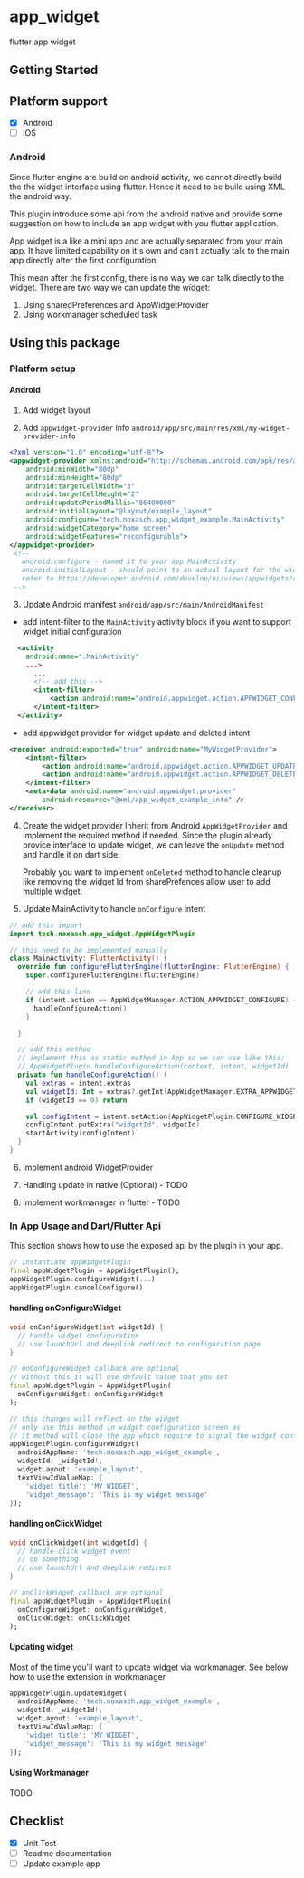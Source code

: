 # app_widget

flutter app widget

## Getting Started

## Platform support
- [x] Android
- [ ] iOS

### Android
Since flutter engine are build on android activity, we cannot directly build
the the widget interface using flutter. Hence it need to be build using XML
the android way.

This plugin introduce some api from the android native and provide some suggestion on how
to include an app widget with you flutter application.

App widget is a like a mini app and are actually separated from your main app.
It have limited capability on it's own and can't actually talk to the main app directly
after the first configuration.

This mean after the first config, there is no way we can talk directly to the widget.
There are two way we can update the widget:

1. Using sharedPreferences and AppWidgetProvider
2. Using workmanager scheduled task


## Using this package

### Platform setup

#### Android

1. Add widget layout

2. Add `appwidget-provider` info `android/app/src/main/res/xml/my-widget-provider-info`

```xml
<?xml version="1.0" encoding="utf-8"?>
<appwidget-provider xmlns:android="http://schemas.android.com/apk/res/android"
    android:minWidth="80dp"
    android:minHeight="80dp"
    android:targetCellWidth="3"
    android:targetCellHeight="2"
    android:updatePeriodMillis="86400000"
    android:initialLayout="@layout/example_layout"
    android:configure="tech.noxasch.app_widget_example.MainActivity"
    android:widgetCategory="home_screen"
    android:widgetFeatures="reconfigurable">
</appwidget-provider>
 <!--
   android:configure - named it to your app MainActivity
   android:initialLayout - should point to an actual layout for the widget
   refer to https://developer.android.com/develop/ui/views/appwidgets/overview
 -->
```

3. Update Android manifest `android/app/src/main/AndroidManifest`

  - add intent-filter to the `MainActivity` activity block if you want to support widget initial configuration

  ```xml
    <activity
      android:name=".MainActivity"
      ...>
        ...
        <!-- add this -->
        <intent-filter>
            <action android:name="android.appwidget.action.APPWIDGET_CONFIGURE"/>
        </intent-filter>
    </activity>
  ```

  - add appwidget provider for widget update and deleted intent

  ```xml
  <receiver android:exported="true" android:name="MyWidgetProvider">
      <intent-filter>
          <action android:name="android.appwidget.action.APPWIDGET_UPDATE"/>
          <action android:name="android.appwidget.action.APPWIDGET_DELETED"/>
      </intent-filter>
      <meta-data android:name="android.appwidget.provider"
          android:resource="@xml/app_widget_example_info" />
  </receiver>
  ```
4. Create the widget provider
Inherit from Android `AppWidgetProvider` and implement the required method if needed. Since the plugin already provice interface to update widget, we can leave the `onUpdate` method and handle it on dart side.

    Probably you want to implement `onDeleted` method to handle cleanup like removing the widget Id from sharePrefences allow user to add multiple widget.

5. Update MainActivity to handle `onConfigure` intent

```kotlin
// add this import
import tech.noxasch.app_widget.AppWidgetPlugin

// this need to be implemented manually
class MainActivity: FlutterActivity() {
  override fun configureFlutterEngine(flutterEngine: FlutterEngine) {
    super.configureFlutterEngine(flutterEngine)

    // add this line
    if (intent.action == AppWidgetManager.ACTION_APPWIDGET_CONFIGURE) {
      handleConfigureAction()
    }

  }

  // add this method
  // implement this as static method in App so we can use like this:
  // AppWidgetPlugin.handleConfigureAction(context, intent, widgetId)
  private fun handleConfigureAction() {
    val extras = intent.extras
    val widgetId: Int = extras?.getInt(AppWidgetManager.EXTRA_APPWIDGET_ID) ?: return
    if (widgetId == 0) return

    val configIntent = intent.setAction(AppWidgetPlugin.CONFIGURE_WIDGET_ACTION)
    configIntent.putExtra("widgetId", widgetId)
    startActivity(configIntent)
  }
}
```

6. Implement android WidgetProvider

7. Handling update in native (Optional) - TODO

7. Implement workmanager in flutter - TODO

### In App Usage and Dart/Flutter Api

This section shows how to use the exposed api by the plugin in your app.

```dart
// instantiate appWidgetPlugin
final appWidgetPlugin = AppWidgetPlugin();
appWidgetPlugin.configureWidget(...)
appWidgetPlugin.cancelConfigure()
```

#### handling onConfigureWidget

```dart
void onConfigureWidget(int widgetId) {
  // handle widget configuration
  // use launchUrl and deeplink redirect to configuration page
}

// onConfigureWidget callback are optional
// without this it will use default value that you set
final appWidgetPlugin = AppWidgetPlugin(
  onConfigureWidget: onConfigureWidget
);

// this changes will reflect on the widget
// only use this method in widget configuration screen as
// it method will close the app which require to signal the widget config completion
appWidgetPlugin.configureWidget(
  androidAppName: 'tech.noxasch.app_widget_example',
  widgetId: _widgetId!,
  widgetLayout: 'example_layout',
  textViewIdValueMap: {
    'widget_title': 'MY WIDGET',
    'widget_message': 'This is my widget message'
});
```

#### handling onClickWidget

```dart
void onClickWidget(int widgetId) {
  // handle click widget event
  // do something
  // use launchUrl and deeplink redirect
}

// onClickWidget callback are optional
final appWidgetPlugin = AppWidgetPlugin(
  onConfigureWidget: onConfigureWidget,
  onClickWidget: onClickWidget
);
```

#### Updating widget
Most of the time you'll want to update widget via workmanager. See below
how to use the extension in workmanager

```dart
appWidgetPlugin.updateWidget(
  androidAppName: 'tech.noxasch.app_widget_example',
  widgetId: _widgetId!,
  widgetLayout: 'example_layout',
  textViewIdValueMap: {
    'widget_title': 'MY WIDGET',
    'widget_message': 'This is my widget message'
});
```

#### Using Workmanager

TODO

## Checklist
- [x] Unit Test
- [ ] Readme documentation
- [ ] Update example app
